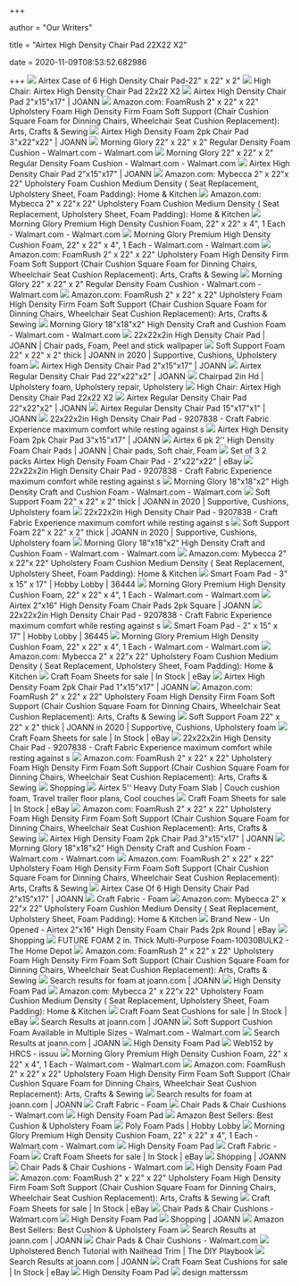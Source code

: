 +++
        
author = "Our Writers"
        
title = "Airtex High Density Chair Pad 22X22 X2"
        
date = 2020-11-09T08:53:52.682986
        
+++
[ ![](https://www.joann.com/dw/image/v2/AAMM_PRD/on/demandware.static/-/Sites-joann-product-catalog/default/dw1eee374b/images/hi-res/15/15681398.jpg?sw=556&sh=680&sm=fit)](https://www.joann.com/dw/image/v2/AAMM_PRD/on/demandware.static/-/Sites-joann-product-catalog/default/dw1eee374b/images/hi-res/15/15681398.jpg?sw=556&sh=680&sm=fit) Airtex Case of 6 High Density Chair Pad-22" x 22" x 2"
[ ![](https://i.ebayimg.com/00/s/MTIwMFgxMjAw/z/9FgAAOSwOMlaugYF/$_10.JPG?set_id=2)](https://i.ebayimg.com/00/s/MTIwMFgxMjAw/z/9FgAAOSwOMlaugYF/$_10.JPG?set_id=2) High Chair: Airtex High Density Chair Pad 22x22 X2
[ ![](https://www.joann.com/dw/image/v2/AAMM_PRD/on/demandware.static/-/Sites-joann-product-catalog/default/dw5b8a6a89/images/hi-res/15/15681273.jpg?sw=556&sh=680&sm=fit)](https://www.joann.com/dw/image/v2/AAMM_PRD/on/demandware.static/-/Sites-joann-product-catalog/default/dw5b8a6a89/images/hi-res/15/15681273.jpg?sw=556&sh=680&sm=fit) Airtex High Density Chair Pad 2"x15"x17" | JOANN
[ ![](https://images-na.ssl-images-amazon.com/images/I/5101Yprn0dL._AC_SL1001_.jpg)](https://images-na.ssl-images-amazon.com/images/I/5101Yprn0dL._AC_SL1001_.jpg) Amazon.com: FoamRush 2" x 22" x 22" Upholstery Foam High Density Firm Foam  Soft Support (Chair Cushion Square Foam for Dinning Chairs, Wheelchair Seat  Cushion Replacement): Arts, Crafts & Sewing
[ ![](https://www.joann.com/dw/image/v2/AAMM_PRD/on/demandware.static/-/Sites-joann-product-catalog/default/dwd004fb68/images/hi-res/16/16857823.jpg?sw=556&sh=680&sm=fit)](https://www.joann.com/dw/image/v2/AAMM_PRD/on/demandware.static/-/Sites-joann-product-catalog/default/dwd004fb68/images/hi-res/16/16857823.jpg?sw=556&sh=680&sm=fit) Airtex High Density Foam 2pk Chair Pad 3"x22"x22" | JOANN
[ ![](https://i5.walmartimages.com/asr/b85cc069-55c5-4827-896f-41f1d91c5aff_1.919aaa51512651f3ea243d2f5c379d92.jpeg)](https://i5.walmartimages.com/asr/b85cc069-55c5-4827-896f-41f1d91c5aff_1.919aaa51512651f3ea243d2f5c379d92.jpeg) Morning Glory 22" x 22" x 2" Regular Density Foam Cushion - Walmart.com -  Walmart.com
[ ![](https://i5.walmartimages.com/asr/b85cc069-55c5-4827-896f-41f1d91c5aff_1.919aaa51512651f3ea243d2f5c379d92.jpeg?odnWidth=612&odnHeight=612&odnBg=ffffff)](https://i5.walmartimages.com/asr/b85cc069-55c5-4827-896f-41f1d91c5aff_1.919aaa51512651f3ea243d2f5c379d92.jpeg?odnWidth=612&odnHeight=612&odnBg=ffffff) Morning Glory 22" x 22" x 2" Regular Density Foam Cushion - Walmart.com -  Walmart.com
[ ![](https://www.joann.com/dw/image/v2/AAMM_PRD/on/demandware.static/-/Sites-joann-product-catalog/default/dw668204fb/images/hi-res/alt/15681273ALT1.jpg?sw=556&sh=680&sm=fit)](https://www.joann.com/dw/image/v2/AAMM_PRD/on/demandware.static/-/Sites-joann-product-catalog/default/dw668204fb/images/hi-res/alt/15681273ALT1.jpg?sw=556&sh=680&sm=fit) Airtex High Density Chair Pad 2"x15"x17" | JOANN
[ ![](https://m.media-amazon.com/images/I/61sxIeZpF6L._AC_SS350_.jpg)](https://m.media-amazon.com/images/I/61sxIeZpF6L._AC_SS350_.jpg) Amazon.com: Mybecca 2" x 22"x 22" Upholstery Foam Cushion Medium Density ( Seat Replacement, Upholstery Sheet, Foam Padding): Home & Kitchen
[ ![](https://images-na.ssl-images-amazon.com/images/I/41Hy44hjEqL._AC_SX522_.jpg)](https://images-na.ssl-images-amazon.com/images/I/41Hy44hjEqL._AC_SX522_.jpg) Amazon.com: Mybecca 2" x 22"x 22" Upholstery Foam Cushion Medium Density ( Seat Replacement, Upholstery Sheet, Foam Padding): Home & Kitchen
[ ![](https://i5.walmartimages.com/asr/5028bbcb-751e-414f-9c53-98f0f884e892_1.c27a0b22dd365b3fe018747a5e771722.jpeg)](https://i5.walmartimages.com/asr/5028bbcb-751e-414f-9c53-98f0f884e892_1.c27a0b22dd365b3fe018747a5e771722.jpeg) Morning Glory Premium High Density Cushion Foam, 22" x 22" x 4", 1 Each -  Walmart.com - Walmart.com
[ ![](https://i5.walmartimages.com/asr/b1186a88-d3b6-4468-9c2e-8ca23bdb6948_1.b97e3b020e0bdafebfd60647fa7652c6.jpeg)](https://i5.walmartimages.com/asr/b1186a88-d3b6-4468-9c2e-8ca23bdb6948_1.b97e3b020e0bdafebfd60647fa7652c6.jpeg) Morning Glory Premium High Density Cushion Foam, 22" x 22" x 4", 1 Each -  Walmart.com - Walmart.com
[ ![](https://images-na.ssl-images-amazon.com/images/I/419UBEkC8qL._AC_UL160_SR160,160_.jpg)](https://images-na.ssl-images-amazon.com/images/I/419UBEkC8qL._AC_UL160_SR160,160_.jpg) Amazon.com: FoamRush 2" x 22" x 22" Upholstery Foam High Density Firm Foam  Soft Support (Chair Cushion Square Foam for Dinning Chairs, Wheelchair Seat  Cushion Replacement): Arts, Crafts & Sewing
[ ![](https://i5.walmartimages.com/asr/a9025b5d-a1c9-4b09-aa4c-3298b5b782bd_1.c5da46df454d4e3e0c0688e575b47026.jpeg)](https://i5.walmartimages.com/asr/a9025b5d-a1c9-4b09-aa4c-3298b5b782bd_1.c5da46df454d4e3e0c0688e575b47026.jpeg) Morning Glory 22" x 22" x 2" Regular Density Foam Cushion - Walmart.com -  Walmart.com
[ ![](https://images-na.ssl-images-amazon.com/images/I/71f4-3xKWWL._AC_UL160_SR160,160_.jpg)](https://images-na.ssl-images-amazon.com/images/I/71f4-3xKWWL._AC_UL160_SR160,160_.jpg) Amazon.com: FoamRush 2" x 22" x 22" Upholstery Foam High Density Firm Foam  Soft Support (Chair Cushion Square Foam for Dinning Chairs, Wheelchair Seat  Cushion Replacement): Arts, Crafts & Sewing
[ ![](https://i5.walmartimages.com/asr/8e101d93-a2c0-4b45-b9fd-45ddad282446_1.d42455f6a9636f5ec8c5fd816bbbf7ec.jpeg)](https://i5.walmartimages.com/asr/8e101d93-a2c0-4b45-b9fd-45ddad282446_1.d42455f6a9636f5ec8c5fd816bbbf7ec.jpeg) Morning Glory 18"x18"x2" High Density Craft and Cushion Foam - Walmart.com  - Walmart.com
[ ![](https://i.pinimg.com/originals/69/ec/e4/69ece430ff22571863ec0ffde41c0181.png)](https://i.pinimg.com/originals/69/ec/e4/69ece430ff22571863ec0ffde41c0181.png) 22x22x2in High Density Chair Pad | JOANN | Chair pads, Foam, Peel and stick  wallpaper
[ ![](https://i.pinimg.com/474x/41/f7/d9/41f7d99425ab28b2f6d67add0f34898c.jpg)](https://i.pinimg.com/474x/41/f7/d9/41f7d99425ab28b2f6d67add0f34898c.jpg) Soft Support Foam 22" x 22" x 2" thick | JOANN in 2020 | Supportive,  Cushions, Upholstery foam
[ ![](https://www.joann.com/dw/image/v2/AAMM_PRD/on/demandware.static/-/Sites-joann-product-catalog/default/dw599e81fa/images/hi-res/alt/15681273ALT2.jpg?sw=556&sh=680&sm=fit)](https://www.joann.com/dw/image/v2/AAMM_PRD/on/demandware.static/-/Sites-joann-product-catalog/default/dw599e81fa/images/hi-res/alt/15681273ALT2.jpg?sw=556&sh=680&sm=fit) Airtex High Density Chair Pad 2"x15"x17" | JOANN
[ ![](https://www.joann.com/dw/image/v2/AAMM_PRD/on/demandware.static/-/Sites-joann-product-catalog/default/dw91ad6406/images/hi-res/alt/15681422ALT2.jpg?sw=556&sh=680&sm=fit)](https://www.joann.com/dw/image/v2/AAMM_PRD/on/demandware.static/-/Sites-joann-product-catalog/default/dw91ad6406/images/hi-res/alt/15681422ALT2.jpg?sw=556&sh=680&sm=fit) Airtex Regular Density Chair Pad 22"x22"x2" | JOANN
[ ![](https://i.pinimg.com/564x/bc/40/e3/bc40e3a6fbc6d5e997dbe55f8cb72507.jpg)](https://i.pinimg.com/564x/bc/40/e3/bc40e3a6fbc6d5e997dbe55f8cb72507.jpg) Chairpad 2in Hd | Upholstery foam, Upholstery repair, Upholstery
[ ![](https://images-na.ssl-images-amazon.com/images/I/517xaI7IQiL._SL1222_.jpg)](https://images-na.ssl-images-amazon.com/images/I/517xaI7IQiL._SL1222_.jpg) High Chair: Airtex High Density Chair Pad 22x22 X2
[ ![](https://www.joann.com/dw/image/v2/AAMM_PRD/on/demandware.static/-/Sites-joann-product-catalog/default/dwc0801078/images/hi-res/15/15681422.jpg?sw=556&sh=680&sm=fit)](https://www.joann.com/dw/image/v2/AAMM_PRD/on/demandware.static/-/Sites-joann-product-catalog/default/dwc0801078/images/hi-res/15/15681422.jpg?sw=556&sh=680&sm=fit) Airtex Regular Density Chair Pad 22"x22"x2" | JOANN
[ ![](https://www.joann.com/dw/image/v2/AAMM_PRD/on/demandware.static/-/Sites-joann-product-catalog/default/dw2f07f055/images/hi-res/15/15681406.jpg?sw=556&sh=680&sm=fit)](https://www.joann.com/dw/image/v2/AAMM_PRD/on/demandware.static/-/Sites-joann-product-catalog/default/dw2f07f055/images/hi-res/15/15681406.jpg?sw=556&sh=680&sm=fit) Airtex Regular Density Chair Pad 15"x17"x1" | JOANN
[ ![](https://www.joann.com/dw/image/v2/AAMM_PRD/on/demandware.static/Sites-JoAnn-Site/Sites-joann-product-catalog/default/images/hi-res/92/9208521.jpg?sw=185&sh=193&sm=fit)](https://www.joann.com/dw/image/v2/AAMM_PRD/on/demandware.static/Sites-JoAnn-Site/Sites-joann-product-catalog/default/images/hi-res/92/9208521.jpg?sw=185&sh=193&sm=fit) 22x22x2in High Density Chair Pad - 9207838 - Craft Fabric Experience  maximum comfort while resting against s
[ ![](https://www.joann.com/dw/image/v2/AAMM_PRD/on/demandware.static/-/Sites-joann-product-catalog/default/dw39799a76/images/hi-res/16/16857898.jpg?sw=556&sh=680&sm=fit)](https://www.joann.com/dw/image/v2/AAMM_PRD/on/demandware.static/-/Sites-joann-product-catalog/default/dw39799a76/images/hi-res/16/16857898.jpg?sw=556&sh=680&sm=fit) Airtex High Density Foam 2pk Chair Pad 3"x15"x17" | JOANN
[ ![](https://i.pinimg.com/originals/9e/d7/7f/9ed77f6f1797a7b1b9e0940584610058.png)](https://i.pinimg.com/originals/9e/d7/7f/9ed77f6f1797a7b1b9e0940584610058.png) Airtex 6 pk 2'' High Density Foam Chair Pads | JOANN | Chair pads, Soft  chair, Foam
[ ![](https://i.ebayimg.com/images/g/Jo8AAOSwFN9eQjde/s-l300.jpg)](https://i.ebayimg.com/images/g/Jo8AAOSwFN9eQjde/s-l300.jpg) Set of 3 2 packs Airtex High Density Foam Chair Pad - 2"x22"x22" | eBay
[ ![](https://www.joann.com/dw/image/v2/AAMM_PRD/on/demandware.static/Sites-JoAnn-Site/Sites-joann-product-catalog/default/images/hi-res/92/9210766.jpg?sw=185&sh=193&sm=fit)](https://www.joann.com/dw/image/v2/AAMM_PRD/on/demandware.static/Sites-JoAnn-Site/Sites-joann-product-catalog/default/images/hi-res/92/9210766.jpg?sw=185&sh=193&sm=fit) 22x22x2in High Density Chair Pad - 9207838 - Craft Fabric Experience  maximum comfort while resting against s
[ ![](https://i5.walmartimages.com/asr/b929e90d-673b-407d-8cae-50be51266e96_1.89013104eecb4add4bcbd8d3090c5650.jpeg)](https://i5.walmartimages.com/asr/b929e90d-673b-407d-8cae-50be51266e96_1.89013104eecb4add4bcbd8d3090c5650.jpeg) Morning Glory 18"x18"x2" High Density Craft and Cushion Foam - Walmart.com  - Walmart.com
[ ![](https://i.pinimg.com/736x/48/ec/2e/48ec2e9f08d501a04eee2ccfe0e8f6b2.jpg)](https://i.pinimg.com/736x/48/ec/2e/48ec2e9f08d501a04eee2ccfe0e8f6b2.jpg) Soft Support Foam 22" x 22" x 2" thick | JOANN in 2020 | Supportive,  Cushions, Upholstery foam
[ ![](https://www.joann.com/dw/image/v2/AAMM_PRD/on/demandware.static/Sites-JoAnn-Site/Sites-joann-product-catalog/default/images/hi-res/92/9211954.jpg?sw=185&sh=193&sm=fit)](https://www.joann.com/dw/image/v2/AAMM_PRD/on/demandware.static/Sites-JoAnn-Site/Sites-joann-product-catalog/default/images/hi-res/92/9211954.jpg?sw=185&sh=193&sm=fit) 22x22x2in High Density Chair Pad - 9207838 - Craft Fabric Experience  maximum comfort while resting against s
[ ![](https://i.pinimg.com/736x/2b/ea/bb/2beabb101f3e2801a931a93b6fd68283.jpg)](https://i.pinimg.com/736x/2b/ea/bb/2beabb101f3e2801a931a93b6fd68283.jpg) Soft Support Foam 22" x 22" x 2" thick | JOANN in 2020 | Supportive,  Cushions, Upholstery foam
[ ![](https://i5.walmartimages.com/asr/d8a8d39b-cfa1-490c-a961-491f17d64327_1.fec8da1837017ec4192f805ac24fabc6.jpeg)](https://i5.walmartimages.com/asr/d8a8d39b-cfa1-490c-a961-491f17d64327_1.fec8da1837017ec4192f805ac24fabc6.jpeg) Morning Glory 18"x18"x2" High Density Craft and Cushion Foam - Walmart.com  - Walmart.com
[ ![](https://images-na.ssl-images-amazon.com/images/I/51iEV4yyChL._AC_SX679_.jpg)](https://images-na.ssl-images-amazon.com/images/I/51iEV4yyChL._AC_SX679_.jpg) Amazon.com: Mybecca 2" x 22"x 22" Upholstery Foam Cushion Medium Density ( Seat Replacement, Upholstery Sheet, Foam Padding): Home & Kitchen
[ ![](https://imgprd19.hobbylobby.com/2/45/29/24529ad59b8bfca7c44311ec4de80a5cd368ffbb/700Wx700H-984344-1218.jpg)](https://imgprd19.hobbylobby.com/2/45/29/24529ad59b8bfca7c44311ec4de80a5cd368ffbb/700Wx700H-984344-1218.jpg) Smart Foam Pad - 3" x 15" x 17" | Hobby Lobby | 36444
[ ![](https://i5.walmartimages.com/asr/224aa4fd-fc27-494c-99d1-059ca572347e_1.02d65e7cf3d5130ad68ffcd82d800f89.jpeg)](https://i5.walmartimages.com/asr/224aa4fd-fc27-494c-99d1-059ca572347e_1.02d65e7cf3d5130ad68ffcd82d800f89.jpeg) Morning Glory Premium High Density Cushion Foam, 22" x 22" x 4", 1 Each -  Walmart.com - Walmart.com
[ ![](https://www.joann.com/dw/image/v2/AAMM_PRD/on/demandware.static/-/Sites-joann-product-catalog/default/dwc22d3910/images/hi-res/16/16518334.jpg?sw=556&sh=680&sm=fit)](https://www.joann.com/dw/image/v2/AAMM_PRD/on/demandware.static/-/Sites-joann-product-catalog/default/dwc22d3910/images/hi-res/16/16518334.jpg?sw=556&sh=680&sm=fit) Airtex 2"x16" High Density Foam Chair Pads 2pk Square | JOANN
[ ![](https://www.joann.com/dw/image/v2/AAMM_PRD/on/demandware.static/Sites-JoAnn-Site/Sites-joann-product-catalog/default/images/hi-res/92/9209917.jpg?sw=185&sh=193&sm=fit)](https://www.joann.com/dw/image/v2/AAMM_PRD/on/demandware.static/Sites-JoAnn-Site/Sites-joann-product-catalog/default/images/hi-res/92/9209917.jpg?sw=185&sh=193&sm=fit) 22x22x2in High Density Chair Pad - 9207838 - Craft Fabric Experience  maximum comfort while resting against s
[ ![](https://imgprd19.hobbylobby.com/sys-master/migrated/h03/hd6/h00/9024130187294/983775[6].jpg)](https://imgprd19.hobbylobby.com/sys-master/migrated/h03/hd6/h00/9024130187294/983775[6].jpg) Smart Foam Pad - 2" x 15" x 17" | Hobby Lobby | 36445
[ ![](https://i5.walmartimages.com/asr/68c2a18c-db44-491b-90a2-d99db4d986dc_1.192531aa687ef200033b72b1a5df8c69.jpeg?odnWidth=282&odnHeight=282&odnBg=ffffff)](https://i5.walmartimages.com/asr/68c2a18c-db44-491b-90a2-d99db4d986dc_1.192531aa687ef200033b72b1a5df8c69.jpeg?odnWidth=282&odnHeight=282&odnBg=ffffff) Morning Glory Premium High Density Cushion Foam, 22" x 22" x 4", 1 Each -  Walmart.com - Walmart.com
[ ![](https://images-na.ssl-images-amazon.com/images/I/61pjLNDZUoL._AC_SX679_.jpg)](https://images-na.ssl-images-amazon.com/images/I/61pjLNDZUoL._AC_SX679_.jpg) Amazon.com: Mybecca 2" x 22"x 22" Upholstery Foam Cushion Medium Density ( Seat Replacement, Upholstery Sheet, Foam Padding): Home & Kitchen
[ ![](https://i.ebayimg.com/thumbs/images/g/vTwAAOSwXmpexEkI/s-l225.jpg)](https://i.ebayimg.com/thumbs/images/g/vTwAAOSwXmpexEkI/s-l225.jpg) Craft Foam Sheets for sale | In Stock | eBay
[ ![](https://www.joann.com/dw/image/v2/AAMM_PRD/on/demandware.static/-/Sites-joann-product-catalog/default/dw736af3b2/images/hi-res/16/16857872.jpg?sw=556&sh=680&sm=fit)](https://www.joann.com/dw/image/v2/AAMM_PRD/on/demandware.static/-/Sites-joann-product-catalog/default/dw736af3b2/images/hi-res/16/16857872.jpg?sw=556&sh=680&sm=fit) Airtex High Density Foam 2pk Chair Pad 1"x15"x17" | JOANN
[ ![](https://images-na.ssl-images-amazon.com/images/I/71bAOdYtsML._CR204,0,1224,1224_UX175.jpg)](https://images-na.ssl-images-amazon.com/images/I/71bAOdYtsML._CR204,0,1224,1224_UX175.jpg) Amazon.com: FoamRush 2" x 22" x 22" Upholstery Foam High Density Firm Foam  Soft Support (Chair Cushion Square Foam for Dinning Chairs, Wheelchair Seat  Cushion Replacement): Arts, Crafts & Sewing
[ ![](https://i.pinimg.com/474x/56/4e/fa/564efab18f536f29c25a8bdf749fb6ed.jpg)](https://i.pinimg.com/474x/56/4e/fa/564efab18f536f29c25a8bdf749fb6ed.jpg) Soft Support Foam 22" x 22" x 2" thick | JOANN in 2020 | Supportive,  Cushions, Upholstery foam
[ ![](https://i.ebayimg.com/thumbs/images/g/IG0AAOSwyNdfG0sQ/s-l225.jpg)](https://i.ebayimg.com/thumbs/images/g/IG0AAOSwyNdfG0sQ/s-l225.jpg) Craft Foam Sheets for sale | In Stock | eBay
[ ![](https://www.joann.com/dw/image/v2/AAMM_PRD/on/demandware.static/Sites-JoAnn-Site/Sites-joann-product-catalog/default/images/hi-res/92/9213380.jpg?sw=185&sh=193&sm=fit)](https://www.joann.com/dw/image/v2/AAMM_PRD/on/demandware.static/Sites-JoAnn-Site/Sites-joann-product-catalog/default/images/hi-res/92/9213380.jpg?sw=185&sh=193&sm=fit) 22x22x2in High Density Chair Pad - 9207838 - Craft Fabric Experience  maximum comfort while resting against s
[ ![](https://images-na.ssl-images-amazon.com/images/I/4199TTDHs8L._AC_UL160_SR160,160_.jpg)](https://images-na.ssl-images-amazon.com/images/I/4199TTDHs8L._AC_UL160_SR160,160_.jpg) Amazon.com: FoamRush 2" x 22" x 22" Upholstery Foam High Density Firm Foam  Soft Support (Chair Cushion Square Foam for Dinning Chairs, Wheelchair Seat  Cushion Replacement): Arts, Crafts & Sewing
[ ![](https://www.joann.com/dw/image/v2/AAMM_PRD/on/demandware.static/-/Sites-joann-product-catalog/default/dw58b05165/images/hi-res/11/11178084.jpg?sw=350&sh=350&sm=fit)](https://www.joann.com/dw/image/v2/AAMM_PRD/on/demandware.static/-/Sites-joann-product-catalog/default/dw58b05165/images/hi-res/11/11178084.jpg?sw=350&sh=350&sm=fit) Shopping
[ ![](https://i.pinimg.com/736x/87/56/fc/8756fcc1cca818626575111e3726f188.jpg)](https://i.pinimg.com/736x/87/56/fc/8756fcc1cca818626575111e3726f188.jpg) Airtex 5'' Heavy Duty Foam Slab | Couch cushion foam, Travel trailer floor  plans, Cool couches
[ ![](https://i.ebayimg.com/thumbs/images/g/pjYAAOSwtbBeu-01/s-l225.jpg)](https://i.ebayimg.com/thumbs/images/g/pjYAAOSwtbBeu-01/s-l225.jpg) Craft Foam Sheets for sale | In Stock | eBay
[ ![](https://m.media-amazon.com/images/I/61Y0WOgtP1L.jpg_SR247,139__BG0,0,0_.jpg)](https://m.media-amazon.com/images/I/61Y0WOgtP1L.jpg_SR247,139__BG0,0,0_.jpg) Amazon.com: FoamRush 2" x 22" x 22" Upholstery Foam High Density Firm Foam  Soft Support (Chair Cushion Square Foam for Dinning Chairs, Wheelchair Seat  Cushion Replacement): Arts, Crafts & Sewing
[ ![](https://www.joann.com/dw/image/v2/AAMM_PRD/on/demandware.static/-/Sites-joann-product-catalog/default/dwce0c33e4/images/hi-res/alt/16857898ALT1.jpg?sw=556&sh=680&sm=fit)](https://www.joann.com/dw/image/v2/AAMM_PRD/on/demandware.static/-/Sites-joann-product-catalog/default/dwce0c33e4/images/hi-res/alt/16857898ALT1.jpg?sw=556&sh=680&sm=fit) Airtex High Density Foam 2pk Chair Pad 3"x15"x17" | JOANN
[ ![](https://i5.walmartimages.com/asr/7632e078-02d6-4ff2-919f-c3d8be468927_1.12adbf700a4c2c7bfb7ce8c19fde3b20.jpeg)](https://i5.walmartimages.com/asr/7632e078-02d6-4ff2-919f-c3d8be468927_1.12adbf700a4c2c7bfb7ce8c19fde3b20.jpeg) Morning Glory 18"x18"x2" High Density Craft and Cushion Foam - Walmart.com  - Walmart.com
[ ![](https://images-na.ssl-images-amazon.com/images/I/61B97k+afAL._CR204,0,1224,1224_UX175.jpg)](https://images-na.ssl-images-amazon.com/images/I/61B97k+afAL._CR204,0,1224,1224_UX175.jpg) Amazon.com: FoamRush 2" x 22" x 22" Upholstery Foam High Density Firm Foam  Soft Support (Chair Cushion Square Foam for Dinning Chairs, Wheelchair Seat  Cushion Replacement): Arts, Crafts & Sewing
[ ![](https://www.joann.com/dw/image/v2/AAMM_PRD/on/demandware.static/-/Sites-joann-product-catalog/default/dwb1b47870/images/hi-res/15/15681349.jpg?sw=556&sh=680&sm=fit)](https://www.joann.com/dw/image/v2/AAMM_PRD/on/demandware.static/-/Sites-joann-product-catalog/default/dwb1b47870/images/hi-res/15/15681349.jpg?sw=556&sh=680&sm=fit) Airtex Case Of 6 High Density Chair Pad 2"x15"x17" | JOANN
[ ![](http://www.joann.com/dw/image/v2/AAMM_PRD/on/demandware.static/Sites-JoAnn-Site/Sites-joann-product-catalog/default/images/hi-res/10/10172344.jpg?sw=185&sh=193&sm=fit)](http://www.joann.com/dw/image/v2/AAMM_PRD/on/demandware.static/Sites-JoAnn-Site/Sites-joann-product-catalog/default/images/hi-res/10/10172344.jpg?sw=185&sh=193&sm=fit) Craft Fabric - Foam
[ ![](https://images-na.ssl-images-amazon.com/images/I/61DmW5B53OL._AC_SL1195_.jpg)](https://images-na.ssl-images-amazon.com/images/I/61DmW5B53OL._AC_SL1195_.jpg) Amazon.com: Mybecca 2" x 22"x 22" Upholstery Foam Cushion Medium Density ( Seat Replacement, Upholstery Sheet, Foam Padding): Home & Kitchen
[ ![](https://i.ebayimg.com/images/g/oOEAAOSw4Ytewb9p/s-l1600.jpg)](https://i.ebayimg.com/images/g/oOEAAOSw4Ytewb9p/s-l1600.jpg) Brand New - Un Opened - Airtex 2"x16" High Density Foam Chair Pads 2pk  Round | eBay
[ ![](https://www.joann.com/dw/image/v2/AAMM_PRD/on/demandware.static/-/Sites-joann-product-catalog/default/dwcc5821f8/images/hi-res/alt/15075880ALT1.jpg?sw=350&sh=350&sm=fit)](https://www.joann.com/dw/image/v2/AAMM_PRD/on/demandware.static/-/Sites-joann-product-catalog/default/dwcc5821f8/images/hi-res/alt/15075880ALT1.jpg?sw=350&sh=350&sm=fit) Shopping
[ ![](https://images.homedepot-static.com/productImages/3d2a1ade-05b1-44f7-acb7-686645f7d37d/svn/varies-future-foam-school-supplies-10030bulk2-e1_600.jpg)](https://images.homedepot-static.com/productImages/3d2a1ade-05b1-44f7-acb7-686645f7d37d/svn/varies-future-foam-school-supplies-10030bulk2-e1_600.jpg) FUTURE FOAM 2 in. Thick Multi-Purpose Foam-10030BULK2 - The Home Depot
[ ![](https://images-na.ssl-images-amazon.com/images/I/71pzXPhB-UL._AC_UL160_SR160,160_.jpg)](https://images-na.ssl-images-amazon.com/images/I/71pzXPhB-UL._AC_UL160_SR160,160_.jpg) Amazon.com: FoamRush 2" x 22" x 22" Upholstery Foam High Density Firm Foam  Soft Support (Chair Cushion Square Foam for Dinning Chairs, Wheelchair Seat  Cushion Replacement): Arts, Crafts & Sewing
[ ![](https://www.joann.com/dw/image/v2/AAMM_PRD/on/demandware.static/-/Sites-joann-product-catalog/default/dw3e12c08f/images/hi-res/alt/6670160ALT1.jpg?sw=350&sh=350&sm=fit)](https://www.joann.com/dw/image/v2/AAMM_PRD/on/demandware.static/-/Sites-joann-product-catalog/default/dw3e12c08f/images/hi-res/alt/6670160ALT1.jpg?sw=350&sh=350&sm=fit) Search results for foam at joann.com | JOANN
[ ![](https://images-na.ssl-images-amazon.com/images/I/61tE3UPnL8L._AC_SL1500_.jpg)](https://images-na.ssl-images-amazon.com/images/I/61tE3UPnL8L._AC_SL1500_.jpg) High Density Foam Pad
[ ![](https://images-na.ssl-images-amazon.com/images/I/41T18sMtSVL._AC_.jpg)](https://images-na.ssl-images-amazon.com/images/I/41T18sMtSVL._AC_.jpg) Amazon.com: Mybecca 2" x 22"x 22" Upholstery Foam Cushion Medium Density ( Seat Replacement, Upholstery Sheet, Foam Padding): Home & Kitchen
[ ![](https://i.ebayimg.com/thumbs/images/g/CRgAAOSwyaNfbQi5/s-l225.jpg)](https://i.ebayimg.com/thumbs/images/g/CRgAAOSwyaNfbQi5/s-l225.jpg) Craft Foam Seat Cushions for sale | In Stock | eBay
[ ![](https://www.joann.com/on/demandware.static/-/Library-Sites-LibraryJoAnnShared/default/dwb41e2680/static/keyword_foam/high-density.png)](https://www.joann.com/on/demandware.static/-/Library-Sites-LibraryJoAnnShared/default/dwb41e2680/static/keyword_foam/high-density.png) Search Results at joann.com | JOANN
[ ![](https://i5.walmartimages.com/asr/1af76aa9-6507-489c-9831-e86f78bd135d_1.d62b8496c20bfdf3e436d52a59541854.jpeg)](https://i5.walmartimages.com/asr/1af76aa9-6507-489c-9831-e86f78bd135d_1.d62b8496c20bfdf3e436d52a59541854.jpeg) Soft Support Cushion Foam Available in Multiple Sizes - Walmart.com -  Walmart.com
[ ![](https://www.joann.com/dw/image/v2/AAMM_PRD/on/demandware.static/-/Sites-joann-product-catalog/default/dwea028c48/images/hi-res/15/15075807.jpg?sw=350&sh=350&sm=fit)](https://www.joann.com/dw/image/v2/AAMM_PRD/on/demandware.static/-/Sites-joann-product-catalog/default/dwea028c48/images/hi-res/15/15075807.jpg?sw=350&sh=350&sm=fit) Search Results at joann.com | JOANN
[ ![](https://ae01.alicdn.com/kf/HTB1IGBdcRGw3KVjSZFDq6xWEpXab/55x55cm-High-Density-Upholstery-Cushion-Foam-Chair-Sofa-Seat-Foam-Pad-Sheet-Mattress-Bed-Floor-High.jpg_q50.jpg)](https://ae01.alicdn.com/kf/HTB1IGBdcRGw3KVjSZFDq6xWEpXab/55x55cm-High-Density-Upholstery-Cushion-Foam-Chair-Sofa-Seat-Foam-Pad-Sheet-Mattress-Bed-Floor-High.jpg_q50.jpg) High Density Foam Pad
[ ![](https://image.isu.pub/130922021128-449801fb7760b2ae6ad516d9d316d7a4/jpg/page_1.jpg)](https://image.isu.pub/130922021128-449801fb7760b2ae6ad516d9d316d7a4/jpg/page_1.jpg) Web152 by HRCS - issuu
[ ![](https://i5.walmartimages.com/asr/ca9f4acb-6c72-4d1d-bdff-8931e7382513_1.53df34680a71aba7fe67cbdfa5855443.jpeg)](https://i5.walmartimages.com/asr/ca9f4acb-6c72-4d1d-bdff-8931e7382513_1.53df34680a71aba7fe67cbdfa5855443.jpeg) Morning Glory Premium High Density Cushion Foam, 22" x 22" x 4", 1 Each -  Walmart.com - Walmart.com
[ ![](https://images-na.ssl-images-amazon.com/images/I/71sFVWobUsL._CR0,204,1224,1224_UX175.jpg)](https://images-na.ssl-images-amazon.com/images/I/71sFVWobUsL._CR0,204,1224,1224_UX175.jpg) Amazon.com: FoamRush 2" x 22" x 22" Upholstery Foam High Density Firm Foam  Soft Support (Chair Cushion Square Foam for Dinning Chairs, Wheelchair Seat  Cushion Replacement): Arts, Crafts & Sewing
[ ![](https://www.joann.com/dw/image/v2/AAMM_PRD/on/demandware.static/-/Sites-joann-product-catalog/default/dw907556dd/images/hi-res/21/2180297.jpg?sw=350&sh=350&sm=fit)](https://www.joann.com/dw/image/v2/AAMM_PRD/on/demandware.static/-/Sites-joann-product-catalog/default/dw907556dd/images/hi-res/21/2180297.jpg?sw=350&sh=350&sm=fit) Search results for foam at joann.com | JOANN
[ ![](http://www.joann.com/dw/image/v2/AAMM_PRD/on/demandware.static/Sites-JoAnn-Site/Sites-joann-product-catalog/default/images/hi-res/12/1230978.jpg?sw=185&sh=193&sm=fit)](http://www.joann.com/dw/image/v2/AAMM_PRD/on/demandware.static/Sites-JoAnn-Site/Sites-joann-product-catalog/default/images/hi-res/12/1230978.jpg?sw=185&sh=193&sm=fit) Craft Fabric - Foam
[ ![](https://i5.walmartimages.com/asr/296b3182-2179-45b1-a327-5b18f41287ba_1.e69bfc83ed55af9cffa0d9ed3dedb513.jpeg?odnHeight=200&odnWidth=200&odnBg=ffffff)](https://i5.walmartimages.com/asr/296b3182-2179-45b1-a327-5b18f41287ba_1.e69bfc83ed55af9cffa0d9ed3dedb513.jpeg?odnHeight=200&odnWidth=200&odnBg=ffffff) Chair Pads & Chair Cushions - Walmart.com
[ ![](https://www.foambymail.com/Merchant2/graphics/00000001/charcoal_Flarge.jpg)](https://www.foambymail.com/Merchant2/graphics/00000001/charcoal_Flarge.jpg) High Density Foam Pad
[ ![](https://images-na.ssl-images-amazon.com/images/I/31NX2ORDpML._AC_UL200_SR200,200_.jpg)](https://images-na.ssl-images-amazon.com/images/I/31NX2ORDpML._AC_UL200_SR200,200_.jpg) Amazon Best Sellers: Best Cushion & Upholstery Foam
[ ![](https://imgprd19.hobbylobby.com/3/ae/a0/3aea09683c5cd2c97bc24fa52a118ccb7cbf6dbe/350Wx350H-652370-020420.jpg)](https://imgprd19.hobbylobby.com/3/ae/a0/3aea09683c5cd2c97bc24fa52a118ccb7cbf6dbe/350Wx350H-652370-020420.jpg) Poly Foam Pads | Hobby Lobby
[ ![](https://i5.walmartimages.com/asr/97c80548-2b14-4d99-a472-ebed59800a0f_1.ee6d48c467e1e202045ba6dc815946f0.jpeg?odnWidth=282&odnHeight=282&odnBg=ffffff)](https://i5.walmartimages.com/asr/97c80548-2b14-4d99-a472-ebed59800a0f_1.ee6d48c467e1e202045ba6dc815946f0.jpeg?odnWidth=282&odnHeight=282&odnBg=ffffff) Morning Glory Premium High Density Cushion Foam, 22" x 22" x 4", 1 Each -  Walmart.com - Walmart.com
[ ![](https://ae01.alicdn.com/kf/HTB1qhMzaLWG3KVjSZPcq6zkbXXax.jpg)](https://ae01.alicdn.com/kf/HTB1qhMzaLWG3KVjSZPcq6zkbXXax.jpg) High Density Foam Pad
[ ![](http://www.joann.com/dw/image/v2/AAMM_PRD/on/demandware.static/Sites-JoAnn-Site/Sites-joann-product-catalog/default/images/hi-res/14/14161277.jpg?sw=185&sh=193&sm=fit)](http://www.joann.com/dw/image/v2/AAMM_PRD/on/demandware.static/Sites-JoAnn-Site/Sites-joann-product-catalog/default/images/hi-res/14/14161277.jpg?sw=185&sh=193&sm=fit) Craft Fabric - Foam
[ ![](https://i.ebayimg.com/thumbs/images/g/H08AAOSwetBbqnuf/s-l225.jpg)](https://i.ebayimg.com/thumbs/images/g/H08AAOSwetBbqnuf/s-l225.jpg) Craft Foam Sheets for sale | In Stock | eBay
[ ![](https://www.joann.com/dw/image/v2/AAMM_PRD/on/demandware.static/-/Sites-joann-product-catalog/default/dw36ca8000/images/hi-res/alt/18018424alt1.jpg?sw=350&sh=350&sm=fit)](https://www.joann.com/dw/image/v2/AAMM_PRD/on/demandware.static/-/Sites-joann-product-catalog/default/dw36ca8000/images/hi-res/alt/18018424alt1.jpg?sw=350&sh=350&sm=fit) Shopping | JOANN
[ ![](https://i5.walmartimages.com/asr/a842efcb-aeb3-439e-8cbd-83d1d296f67f_1.bc99bed73ef4bf5b2026993939be1e14.jpeg?odnHeight=200&odnWidth=200&odnBg=ffffff)](https://i5.walmartimages.com/asr/a842efcb-aeb3-439e-8cbd-83d1d296f67f_1.bc99bed73ef4bf5b2026993939be1e14.jpeg?odnHeight=200&odnWidth=200&odnBg=ffffff) Chair Pads & Chair Cushions - Walmart.com
[ ![](https://m.media-amazon.com/images/I/51sxtCHHLxL._SR500,500_.jpg)](https://m.media-amazon.com/images/I/51sxtCHHLxL._SR500,500_.jpg) High Density Foam Pad
[ ![](https://m.media-amazon.com/images/I/51JvQ3tKPWL.jpg_SR247,139__BG0,0,0_.jpg)](https://m.media-amazon.com/images/I/51JvQ3tKPWL.jpg_SR247,139__BG0,0,0_.jpg) Amazon.com: FoamRush 2" x 22" x 22" Upholstery Foam High Density Firm Foam  Soft Support (Chair Cushion Square Foam for Dinning Chairs, Wheelchair Seat  Cushion Replacement): Arts, Crafts & Sewing
[ ![](https://i.ebayimg.com/thumbs/images/g/PeEAAOSwzmhfG0So/s-l225.jpg)](https://i.ebayimg.com/thumbs/images/g/PeEAAOSwzmhfG0So/s-l225.jpg) Craft Foam Sheets for sale | In Stock | eBay
[ ![](https://i5.walmartimages.com/asr/92ed3a91-9dce-45fc-9a13-7c122017ef95_1.4190e383fcbd702f7d45482bb67453c6.jpeg?odnHeight=200&odnWidth=200&odnBg=ffffff)](https://i5.walmartimages.com/asr/92ed3a91-9dce-45fc-9a13-7c122017ef95_1.4190e383fcbd702f7d45482bb67453c6.jpeg?odnHeight=200&odnWidth=200&odnBg=ffffff) Chair Pads & Chair Cushions - Walmart.com
[ ![](https://imgaz3.staticbg.com/thumb/large/oaupload/banggood/images/77/0E/38e17b7c-416b-47f1-bfc7-3a5c1c213a98.jpg)](https://imgaz3.staticbg.com/thumb/large/oaupload/banggood/images/77/0E/38e17b7c-416b-47f1-bfc7-3a5c1c213a98.jpg) High Density Foam Pad
[ ![](https://www.joann.com/dw/image/v2/AAMM_PRD/on/demandware.static/-/Sites-joann-product-catalog/default/dwd01cca6e/images/hi-res/alt/18018432alt1.jpg?sw=350&sh=350&sm=fit)](https://www.joann.com/dw/image/v2/AAMM_PRD/on/demandware.static/-/Sites-joann-product-catalog/default/dwd01cca6e/images/hi-res/alt/18018432alt1.jpg?sw=350&sh=350&sm=fit) Shopping | JOANN
[ ![](https://images-na.ssl-images-amazon.com/images/I/51bXNa6OstL._AC_UL200_SR200,200_.jpg)](https://images-na.ssl-images-amazon.com/images/I/51bXNa6OstL._AC_UL200_SR200,200_.jpg) Amazon Best Sellers: Best Cushion & Upholstery Foam
[ ![](https://www.joann.com/dw/image/v2/AAMM_PRD/on/demandware.static/-/Sites-joann-product-catalog/default/dwbea0f8b2/images/hi-res/14/14759575.jpg?sw=350&sh=350&sm=fit)](https://www.joann.com/dw/image/v2/AAMM_PRD/on/demandware.static/-/Sites-joann-product-catalog/default/dwbea0f8b2/images/hi-res/14/14759575.jpg?sw=350&sh=350&sm=fit) Search Results at joann.com | JOANN
[ ![](https://i5.walmartimages.com/asr/b6d686f6-4684-4bb4-82fd-0a756617db20_2.e7cec767b6633b57bd0e832f0203bd3f.png?odnHeight=200&odnWidth=200&odnBg=ffffff)](https://i5.walmartimages.com/asr/b6d686f6-4684-4bb4-82fd-0a756617db20_2.e7cec767b6633b57bd0e832f0203bd3f.png?odnHeight=200&odnWidth=200&odnBg=ffffff) Chair Pads & Chair Cushions - Walmart.com
[ ![](https://3.bp.blogspot.com/-2FPD4G2hIRs/UXGDSt4T4nI/AAAAAAAAARw/dYjb-q-7_DM/s1600/Upholstered+Bench-009.JPG)](https://3.bp.blogspot.com/-2FPD4G2hIRs/UXGDSt4T4nI/AAAAAAAAARw/dYjb-q-7_DM/s1600/Upholstered+Bench-009.JPG) Upholstered Bench Tutorial with Nailhead Trim | The DIY Playbook
[ ![](https://www.joann.com/dw/image/v2/AAMM_PRD/on/demandware.static/-/Sites-joann-product-catalog/default/dwf591b671/images/hi-res/15/15075823.jpg?sw=350&sh=350&sm=fit)](https://www.joann.com/dw/image/v2/AAMM_PRD/on/demandware.static/-/Sites-joann-product-catalog/default/dwf591b671/images/hi-res/15/15075823.jpg?sw=350&sh=350&sm=fit) Search Results at joann.com | JOANN
[ ![](https://i.ebayimg.com/thumbs/images/g/IAwAAOSwNnRYfrLA/s-l225.jpg)](https://i.ebayimg.com/thumbs/images/g/IAwAAOSwNnRYfrLA/s-l225.jpg) Craft Foam Seat Cushions for sale | In Stock | eBay
[ ![](https://cdn11.bigcommerce.com/s-h8kx2ibn/images/stencil/1280x1280/products/2812/4650/61493EBVmWL._SL1494___07750.1556846121.jpg?c=2)](https://cdn11.bigcommerce.com/s-h8kx2ibn/images/stencil/1280x1280/products/2812/4650/61493EBVmWL._SL1494___07750.1556846121.jpg?c=2) High Density Foam Pad
[ ![](x-raw-image:///8f38825d2c534d707e9de5f98b86c752ecb003be158f1674243e5c5d71fecc73)](x-raw-image:///8f38825d2c534d707e9de5f98b86c752ecb003be158f1674243e5c5d71fecc73) design matterssm

